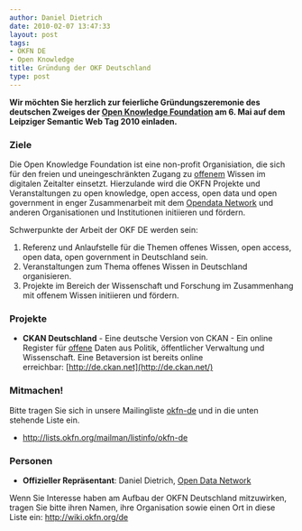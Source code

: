 ```yaml
---
author: Daniel Dietrich
date: 2010-02-07 13:47:33
layout: post
tags:
- OKFN DE
- Open Knowledge
title: Gründung der OKF Deutschland
type: post
---
```


**Wir möchten Sie herzlich zur feierliche Gründungszeremonie des deutschen Zweiges der [Open Knowledge Foundation](http://okfn.org/) am 6. Mai auf dem Leipziger Semantic Web Tag 2010 einladen.**

### Ziele

Die Open Knowledge Foundation ist eine non-profit Organisiation, die sich für den freien und uneingeschränkten Zugang zu [offenem](http://opendefinition.org/1.0/Deutsch) Wissen im digitalen Zeitalter einsetzt. Hierzulande wird die OKFN Projekte und Veranstaltungen zu open knowledge, open access, open data und open government in enger Zusammenarbeit mit dem [Opendata Network](http://opendata-network.org/) und anderen Organisationen und Institutionen initiieren und fördern.

Schwerpunkte der Arbeit der OKF DE werden sein:

  1. Referenz und Anlaufstelle für die Themen offenes Wissen, open access, open data, open government in Deutschland sein.
  2. Veranstaltungen zum Thema offenes Wissen in Deutschland organisieren.
  3. Projekte im Bereich der Wissenschaft und Forschung im Zusammenhang mit offenem Wissen initiieren und fördern.

### Projekte

  * **CKAN Deutschland** - Eine deutsche Version von CKAN - Ein online Register für [offene](http://opendefinition.org/1.0/Deutsch) Daten aus Politik, öffentlicher Verwaltung und Wissenschaft. Eine Betaversion ist bereits online erreichbar: [http://de.ckan.net](http://de.ckan.net/)

### Mitmachen!

Bitte tragen Sie sich in unsere Mailingliste [okfn-de](http://lists.okfn.org/mailman/listinfo/okfn-de) und in die unten stehende Liste ein.

  * <http://lists.okfn.org/mailman/listinfo/okfn-de>

### Personen

  * **Offizieller Repräsentant**: Daniel Dietrich, [Open Data Network](http://opendata-network.org/)

Wenn Sie Interesse haben am Aufbau der OKFN Deutschland mitzuwirken, tragen Sie bitte ihren Namen, ihre Organisation sowie einen Ort in diese Liste ein: <http://wiki.okfn.org/de>